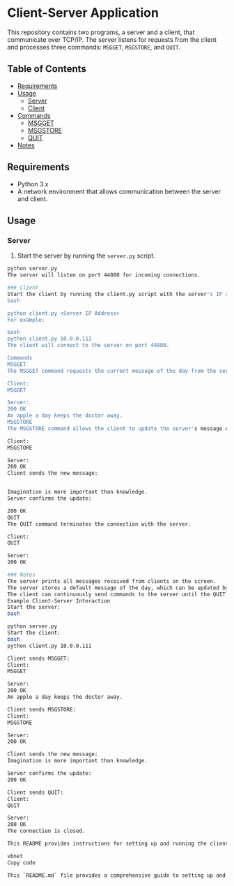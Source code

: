 # Client-Server Application

This repository contains two programs, a server and a client, that communicate over TCP/IP. The server listens for requests from the client and processes three commands: `MSGGET`, `MSGSTORE`, and `QUIT`.

## Table of Contents

- [Requirements](#requirements)
- [Usage](#usage)
  - [Server](#server)
  - [Client](#client)
- [Commands](#commands)
  - [MSGGET](#msgget)
  - [MSGSTORE](#msgstore)
  - [QUIT](#quit)
- [Notes](#notes)

## Requirements

- Python 3.x
- A network environment that allows communication between the server and client.

## Usage

### Server

1. Start the server by running the `server.py` script.

```bash
python server.py
The server will listen on port 44880 for incoming connections.

### Client
Start the client by running the client.py script with the server's IP address as an argument.
bash

python client.py <Server IP Address>
For example:

bash
python client.py 10.0.0.111
The client will connect to the server on port 44880.

Commands
MSGGET
The MSGGET command requests the current message of the day from the server.

Client:
MSGGET

Server:
200 OK
An apple a day keeps the doctor away.
MSGSTORE
The MSGSTORE command allows the client to update the server's message of the day.

Client:
MSGSTORE

Server:
200 OK
Client sends the new message:


Imagination is more important than knowledge.
Server confirms the update:

200 OK
QUIT
The QUIT command terminates the connection with the server.

Client:
QUIT

Server:
200 OK

### Notes
The server prints all messages received from clients on the screen.
The server stores a default message of the day, which can be updated by the client using the MSGSTORE command.
The client can continuously send commands to the server until the QUIT command is issued.
Example Client-Server Interaction
Start the server:
bash

python server.py
Start the client:
bash
python client.py 10.0.0.111

Client sends MSGGET:
Client:
MSGGET

Server:
200 OK
An apple a day keeps the doctor away.

Client sends MSGSTORE:
Client:
MSGSTORE

Server:
200 OK

Client sends the new message:
Imagination is more important than knowledge.

Server confirms the update:
200 OK

Client sends QUIT:
Client:
QUIT

Server:
200 OK
The connection is closed.

This README provides instructions for setting up and running the client-server application, as well as details on the supported commands and their usage.

vbnet
Copy code

This `README.md` file provides a comprehensive guide to setting up and running the client-server application, as well as examples of how to use the supported commands.




